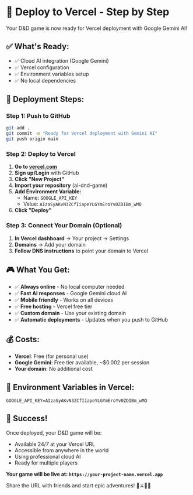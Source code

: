 # 🚀 Deploy to Vercel - Step by Step

Your D&D game is now ready for Vercel deployment with Google Gemini AI!

## ✅ **What's Ready:**
- ✅ Cloud AI integration (Google Gemini)
- ✅ Vercel configuration
- ✅ Environment variables setup
- ✅ No local dependencies

## 🎯 **Deployment Steps:**

### Step 1: Push to GitHub
```bash
git add .
git commit -m "Ready for Vercel deployment with Gemini AI"
git push origin main
```

### Step 2: Deploy to Vercel
1. **Go to [vercel.com](https://vercel.com)**
2. **Sign up/Login** with GitHub
3. **Click "New Project"**
4. **Import your repository** (ai-dnd-game)
5. **Add Environment Variable:**
   - Name: `GOOGLE_API_KEY`
   - Value: `AIzaSyAKvN3ZCfIiapeYLGYmEroYv0ZDIBm_wMQ`
6. **Click "Deploy"**

### Step 3: Connect Your Domain (Optional)
1. **In Vercel dashboard** → Your project → Settings
2. **Domains** → Add your domain
3. **Follow DNS instructions** to point your domain to Vercel

## 🎮 **What You Get:**
- ✅ **Always online** - No local computer needed
- ✅ **Fast AI responses** - Google Gemini cloud AI
- ✅ **Mobile friendly** - Works on all devices
- ✅ **Free hosting** - Vercel free tier
- ✅ **Custom domain** - Use your existing domain
- ✅ **Automatic deployments** - Updates when you push to GitHub

## 💰 **Costs:**
- **Vercel**: Free (for personal use)
- **Google Gemini**: Free tier available, ~$0.002 per session
- **Your domain**: No additional cost

## 🔧 **Environment Variables in Vercel:**
```
GOOGLE_API_KEY=AIzaSyAKvN3ZCfIiapeYLGYmEroYv0ZDIBm_wMQ
```

## 🎉 **Success!**
Once deployed, your D&D game will be:
- Available 24/7 at your Vercel URL
- Accessible from anywhere in the world
- Using professional cloud AI
- Ready for multiple players

**Your game will be live at: `https://your-project-name.vercel.app`**

Share the URL with friends and start epic adventures! 🎲⚔️🧙‍♂️

